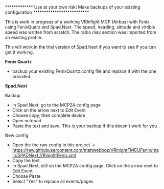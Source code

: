 ************* Use at your own risk!   Make backups of your existing configuration   **************************

This is work in progress of a working VRInfight MCP (Airbus) with Fenix using FenixQuarz and Spad.Next.    The speed, heading, altitude and virtible speed was written from scratch.   The radio /nav section was imported from an existing profile.

This will work in the trial version of Spad.Next if you want to see if you can get it working.

**Fenix Quartz**
- backup your existing FenixQuartz.config file and replace it with the one provided

**Spad.Next**

Backup
- in Spad.Next, go to the MCP2A config page
-   Click on the arrow next to Edit Event
-   Choose copy, then complete device
-   Open notepad
-   Paste the text and save.    This is your backup if this doesn't work for you

New config
  -   Open the the raw config in this project -> https://raw.githubusercontent.com/mattwebboz/VRInightFMCUFenix/main/SPADNext_VRInightFenix.xml
  -   Copy the text
  -   In Spad.Next, still on the MCP2A config page, Click on the arrow next to Edit Event
  -   Choose Paste
  -   Select "Yes" to replace all events/pages
